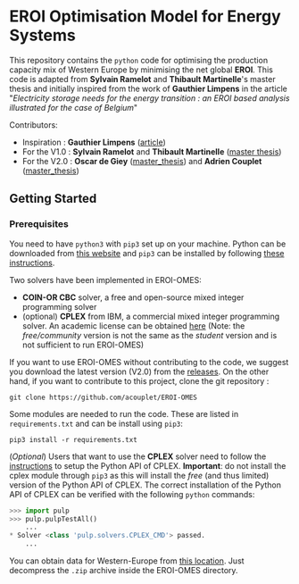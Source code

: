 # EROI Optimisation Model for Energy Systems
This repository contains the `python` code for optimising the production capacity mix of Western Europe by minimising the net global **EROI**. This code is adapted from **Sylvain Ramelot** and **Thibault Martinelle**'s master thesis and initially inspired from the work of **Gauthier Limpens** in the article "*Electricity storage needs for the energy transition : an EROI based analysis illustrated for the case of Belgium*"

Contributors:
- Inspiration : **Gauthier Limpens** ([article](https://doi.org/10.1016/j.energy.2018.03.180))
- For the V1.0 : **Sylvain Ramelot** and **Thibault Martinelle** ([master thesis](http://hdl.handle.net/2078.1/thesis:14328))
- For the V2.0 : **Oscar de Giey** ([master_thesis](#)) and **Adrien Couplet** ([master_thesis](#))

## Getting Started
### Prerequisites
You need to have `python3` with `pip3` set up on your machine. Python can be downloaded from [this website](https://www.python.org/downloads/) and `pip3` can be installed by following [these instructions](https://pip.pypa.io/en/stable/installing/). 

Two solvers have been implemented in EROI-OMES:
- **COIN-OR CBC** solver, a free and open-source mixed integer programming solver
- (optional) **CPLEX** from IBM, a commercial mixed integer programming solver. An academic license can be obtained [here](https://ibm.onthehub.com/WebStore/OfferingDetails.aspx?o=4d1c8238-e141-e911-8113-000d3af41938) (Note: the *free/community* version is not the same as the *student* version and is not sufficient to run EROI-OMES) 

If you want to use EROI-OMES without contributing to the code, we suggest you download the latest version (V2.0) from the [releases](https://github.com/acouplet/EROI-OMES/releases/). On the other hand, if you want to contribute to this project, clone the git repository :
```
git clone https://github.com/acouplet/EROI-OMES
```

Some modules are needed to run the code. These are listed in `requirements.txt` and can be install using `pip3`:
```
pip3 install -r requirements.txt
```
(*Optional*) Users that want to use the **CPLEX** solver need to follow the [instructions](https://www.ibm.com/support/knowledgecenter/SSSA5P_12.6.2/ilog.odms.cplex.help/CPLEX/GettingStarted/topics/set_up/Python_setup.html) to setup the Python API of CPLEX. 
**Important**: do not install the cplex module through `pip3` as this will install the *free* (and thus limited) version of the Python API of CPLEX. 
The correct installation of the Python API of CPLEX can be verified with the following `python` commands:
```python
>>> import pulp
>>> pulp.pulpTestAll()
    ...
* Solver <class 'pulp.solvers.CPLEX_CMD'> passed.
    ...
```

You can obtain data for Western-Europe from [this location](https://uclouvain-my.sharepoint.com/:f:/g/personal/coupleta_oasis_uclouvain_be/EhJSfKLaRD9Du2zck0EnTb4Be8fQSux3UB3F9s4qM2vnaw?e=E3klrm). Just decompress the `.zip` archive inside the EROI-OMES directory.
